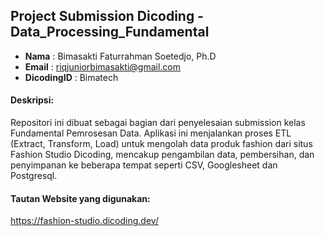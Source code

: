 ## Project Submission Dicoding - Data_Processing_Fundamental

- **Nama**        : Bimasakti Faturrahman Soetedjo, Ph.D
- **Email**       : riqjuniorbimasakti@gmail.com
- **DicodingID**  : Bimatech

#### **Deskripsi:**

Repositori ini dibuat sebagai bagian dari penyelesaian submission kelas Fundamental Pemrosesan Data. Aplikasi ini menjalankan proses ETL (Extract, Transform, Load) untuk mengolah data produk fashion dari situs Fashion Studio Dicoding, mencakup pengambilan data, pembersihan, dan penyimpanan ke beberapa tempat seperti CSV, Googlesheet dan Postgresql.

#### **Tautan Website yang digunakan:**
https://fashion-studio.dicoding.dev/

